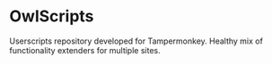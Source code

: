 # OwlScripts
Userscripts repository developed for Tampermonkey. Healthy mix of functionality extenders for multiple sites.
